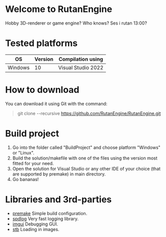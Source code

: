 # Welcome to RutanEngine
Hobby 3D-renderer or game engine? Who knows? Ses i rutan 13:00?

# Tested platforms
| OS        | Version   | Compilation using   |
|-----------|-----------|---------------------|
| Windows   | 10        | Visual Studio 2022  |


# How to download
You can download it using Git with the command:
> git clone --recursive https://github.com/RutanEngine/RutanEngine.git

# Build project
1. Go into the folder called "BuildProject" and choose platform "Windows" or "Linux".
2. Build the solution/makefile with one of the files using the version most fitted for your need.
3. Open the solution for Visual Studio or any other IDE of your choice (that are supported by premake) in main directory.
4. Go bananas!

# Libraries and 3rd-parties
* [premake](https://github.com/premake/premake-core/) Simple build configuration.
* [spdlog](https://github.com/gabime/spdlog) Very fast logging library.
* [imgui](https://github.com/ocornut/imgui) Debugging GUI.
* [stb](https://github.com/nothings/stb) Loading in images.
